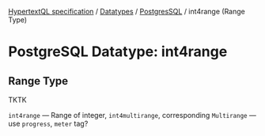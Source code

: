 [HypertextQL specification](../../README.md) / [Datatypes](../README.md) /  [PostgresSQL](README) / int4range (Range Type)

# PostgreSQL Datatype: int4range
## Range Type

TKTK

`int4range` — Range of integer, `int4multirange`, corresponding `Multirange` — use `progress`, `meter` tag?
